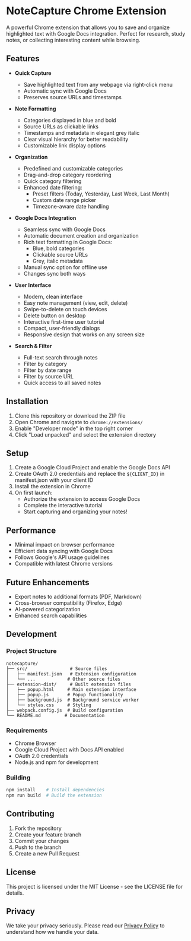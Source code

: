 # NoteCapture Chrome Extension

A powerful Chrome extension that allows you to save and organize highlighted text with Google Docs integration. Perfect for research, study notes, or collecting interesting content while browsing.

## Features

- **Quick Capture**
  - Save highlighted text from any webpage via right-click menu
  - Automatic sync with Google Docs
  - Preserves source URLs and timestamps

- **Note Formatting**
  - Categories displayed in blue and bold
  - Source URLs as clickable links
  - Timestamps and metadata in elegant grey italic
  - Clear visual hierarchy for better readability
  - Customizable link display options

- **Organization**
  - Predefined and customizable categories
  - Drag-and-drop category reordering
  - Quick category filtering
  - Enhanced date filtering:
    - Preset filters (Today, Yesterday, Last Week, Last Month)
    - Custom date range picker
    - Timezone-aware date handling

- **Google Docs Integration**
  - Seamless sync with Google Docs
  - Automatic document creation and organization
  - Rich text formatting in Google Docs:
    - Blue, bold categories
    - Clickable source URLs
    - Grey, italic metadata
  - Manual sync option for offline use
  - Changes sync both ways

- **User Interface**
  - Modern, clean interface
  - Easy note management (view, edit, delete)
  - Swipe-to-delete on touch devices
  - Delete button on desktop
  - Interactive first-time user tutorial
  - Compact, user-friendly dialogs
  - Responsive design that works on any screen size

- **Search & Filter**
  - Full-text search through notes
  - Filter by category
  - Filter by date range
  - Filter by source URL
  - Quick access to all saved notes

## Installation

1. Clone this repository or download the ZIP file
2. Open Chrome and navigate to `chrome://extensions/`
3. Enable "Developer mode" in the top right corner
4. Click "Load unpacked" and select the extension directory

## Setup

1. Create a Google Cloud Project and enable the Google Docs API
2. Create OAuth 2.0 credentials and replace the `${CLIENT_ID}` in manifest.json with your client ID
3. Install the extension in Chrome
4. On first launch:
   - Authorize the extension to access Google Docs
   - Complete the interactive tutorial
   - Start capturing and organizing your notes!

## Performance

- Minimal impact on browser performance
- Efficient data syncing with Google Docs
- Follows Google's API usage guidelines
- Compatible with latest Chrome versions

## Future Enhancements

- Export notes to additional formats (PDF, Markdown)
- Cross-browser compatibility (Firefox, Edge)
- AI-powered categorization
- Enhanced search capabilities

## Development

### Project Structure

```
notecapture/
├── src/                # Source files
│   ├── manifest.json   # Extension configuration
│   └── ...            # Other source files
├── extension-dist/     # Built extension files
│   ├── popup.html     # Main extension interface
│   ├── popup.js       # Popup functionality
│   ├── background.js  # Background service worker
│   └── styles.css     # Styling
├── webpack.config.js  # Build configuration
└── README.md         # Documentation
```

### Requirements

- Chrome Browser
- Google Cloud Project with Docs API enabled
- OAuth 2.0 credentials
- Node.js and npm for development

### Building

```bash
npm install    # Install dependencies
npm run build  # Build the extension
```

## Contributing

1. Fork the repository
2. Create your feature branch
3. Commit your changes
4. Push to the branch
5. Create a new Pull Request

## License

This project is licensed under the MIT License - see the LICENSE file for details.

## Privacy

We take your privacy seriously. Please read our [Privacy Policy](PRIVACY.md) to understand how we handle your data.
